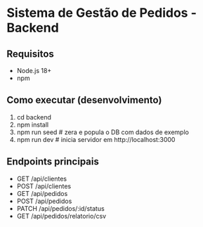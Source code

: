 # Sistema de Gestão de Pedidos - Backend

## Requisitos
- Node.js 18+
- npm

## Como executar (desenvolvimento)
1. cd backend
2. npm install
3. npm run seed        # zera e popula o DB com dados de exemplo
4. npm run dev         # inicia servidor em http://localhost:3000

## Endpoints principais
- GET /api/clientes
- POST /api/clientes
- GET /api/pedidos
- POST /api/pedidos
- PATCH /api/pedidos/:id/status
- GET /api/pedidos/relatorio/csv


